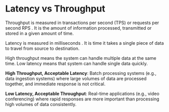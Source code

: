 
# Latency vs Throughput

Throughput is measured in transactions per second (TPS) or requests per second RPS . It is the amount of information processed, transmitted or stored in a given amount of time.

Latency is measured in milliseconds . It is time it takes a single piece of data to travel from source to destination.

High throughput means the system can handle multiple data at the same time. Low latency means that system can handle single data quickly.


**High Throughput, Acceptable Latency**: Batch processing systems (e.g., data ingestion systems) where large volumes of data are processed together, and immediate response is not critical.  

**Low Latency, Acceptable Throughput**: Real-time applications (e.g., video conferencing) where rapid responses are more important than processing high volumes of data consistently.